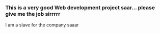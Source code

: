 ### This is a very good Web development project saar... please give me the job sirrrrr


I am a slave for the company saaar